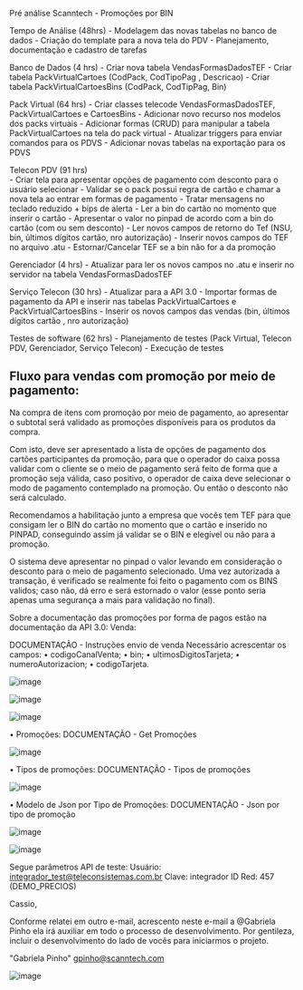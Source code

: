 Pré análise Scanntech - Promoções por BIN

Tempo de Análise (48hrs)
    - Modelagem das novas tabelas no banco de dados
    - Criação do template para a nova tela do PDV 
    - Planejamento, documentação e cadastro de tarefas 

Banco de Dados (4 hrs)
    - Criar nova tabela VendasFormasDadosTEF
    - Criar tabela PackVirtualCartoes (CodPack, CodTipoPag , Descricao)
    - Criar tabela PackVirtualCartoesBins (CodPack, CodTipPag, Bin)

Pack Virtual (64 hrs)
    - Criar classes telecode VendasFormasDadosTEF, PackVirtualCartoes e CartoesBins
    - Adicionar novo recurso nos modelos dos packs virtuais 
    - Adicionar formas (CRUD) para manipular a tabela PackVirtualCartoes na tela do pack virtual 
    - Atualizar triggers para enviar comandos para os PDVS
    - Adicionar novas tabelas na exportação para os PDVS

Telecon PDV (91 hrs)    
    - Criar tela para apresentar opções de pagamento com desconto para o usuário selecionar
    - Validar se o pack possui regra de cartão e chamar a nova tela ao entrar em formas de pagamento
    - Tratar mensagens no teclado reduzido + bips de alerta
    - Ler a bin do cartão no momento que inserir o cartão
    - Apresentar o valor no pinpad de acordo com a bin do cartão (com ou sem desconto)
    - Ler novos campos de retorno do Tef (NSU, bin, últimos dígitos cartão, nro autorização)
    - Inserir novos campos do TEF no arquivo .atu 
    - Estornar/Cancelar TEF se a bin não for a da promoção

Gerenciador (4 hrs)
    - Atualizar para ler os novos campos no .atu e inserir no servidor na tabela VendasFormasDadosTEF    

Serviço Telecon (30 hrs)
    - Atualizar para a API 3.0 
    - Importar formas de pagamento da API e inserir nas tabelas PackVirtualCartoes e PackVirtualCartoesBins 
    - Inserir os novos campos das vendas (bin, últimos dígitos cartão , nro autorização)

Testes de software (62 hrs)
    - Planejamento de testes (Pack Virtual, Telecon PDV, Gerenciador, Serviço Telecon)
    - Execução de testes




## Fluxo para vendas com promoção por meio de pagamento:
Na compra de itens com promoção por meio de pagamento, ao apresentar o subtotal será validado as promoções disponíveis para os produtos da compra.

Com isto, deve ser apresentado a lista de opções de pagamento dos cartões participantes da promoção, para que o operador do caixa possa validar com o cliente se o meio de pagamento será feito de forma que a promoção seja válida, caso positivo, o operador de caixa deve selecionar o modo de pagamento contemplado na promoção. Ou então o desconto não será calculado.

Recomendamos a habilitação junto a empresa que vocês tem TEF para que consigam ler o BIN do cartão no momento que o cartão e inserido no PINPAD, conseguindo assim já validar se o BIN e elegível ou não para a promoção.

O sistema deve apresentar no pinpad o valor levando em consideração o desconto para o meio de pagamento selecionado.
Uma vez autorizada a transação, é verificado se realmente foi feito o pagamento com os BINS validos; caso não, dá erro e será estornado o valor (esse ponto seria apenas uma segurança a mais para validação no final).


Sobre a documentação das promoções por forma de pagos estão na documentação da API 3.0: 
Venda:

DOCUMENTAÇÃO - Instruções envio de venda
Necessário acrescentar os campos:
• codigoCanalVenta;
• bin;
• ultimosDigitosTarjeta;
• numeroAutorizacion;
• codigoTarjeta.

![image](https://user-images.githubusercontent.com/80394522/201927970-8cc47c98-7a48-4223-ad67-33961b176941.png)

![image](https://user-images.githubusercontent.com/80394522/201928009-033bd56a-2f86-4fd9-a9c9-61ed602a8756.png)

![image](https://user-images.githubusercontent.com/80394522/201928035-18d40909-6af4-4ef5-b39b-1b4fefd5caaa.png)

• Promoções:
DOCUMENTAÇÃO - Get Promoções

![image](https://user-images.githubusercontent.com/80394522/201928126-f048af9d-48bd-473d-97a6-db74d71b4696.png)


• Tipos de promoções:
DOCUMENTAÇÃO - Tipos de promoções

![image](https://user-images.githubusercontent.com/80394522/201928196-cc5495ee-7b3c-4623-ba3c-09ddbdad8460.png)

• Modelo de Json por Tipo de Promoções:
DOCUMENTAÇÃO - Json por tipo de promoção

![image](https://user-images.githubusercontent.com/80394522/201928269-2884e0cc-646e-4e45-b3b6-4b3c90ebcaeb.png)


![image](https://user-images.githubusercontent.com/80394522/201929432-60cb523b-13fc-41bf-a894-2fd4eaa0f1b4.png)

Segue parâmetros API de teste:
Usuário: integrador_test@teleconsistemas.com.br
Clave: integrador
ID Red: 457 (DEMO_PRECIOS)


Cassio,

Conforme relatei em outro e-mail, acrescento neste e-mail a @Gabriela Pinho ela irá auxiliar em todo o processo de desenvolvimento.
Por gentileza, incluir o desenvolvimento do lado de vocês  para iniciarmos o projeto.

"Gabriela Pinho" <gpinho@scanntech.com>

![image](https://user-images.githubusercontent.com/80394522/201929055-4137b3d4-8e83-4e2f-9547-315a0aa3fd0d.png)





